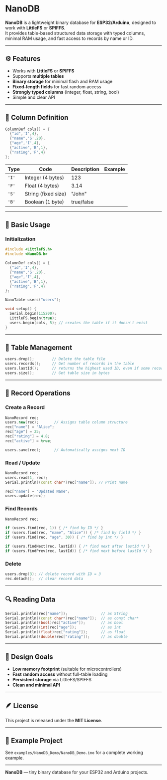 # NanoDB

**NanoDB** is a lightweight binary database for **ESP32/Arduino**, designed to work with **LittleFS** or **SPIFFS**.  
It provides table-based structured data storage with typed columns, minimal RAM usage, and fast access to records by name or ID.

---

## ⚙️ Features

- Works with **LittleFS** or **SPIFFS**
- Supports **multiple tables**
- **Binary storage** for minimal flash and RAM usage
- **Fixed-length fields** for fast random access
- **Strongly typed columns** (integer, float, string, bool)
- Simple and clear API

---

## 🧩 Column Definition

```cpp
ColumnDef cols[] = {
  {"id",'I',4},
  {"name",'S',20},
  {"age",'I',4},
  {"active",'B',1},
  {"rating",'F',4}
};
```

| Type | Code | Description     | Example       |
|------|------|-----------------|----------------|
| `'I'` | Integer (4 bytes) | 123 |
| `'F'` | Float (4 bytes) | 3.14 |
| `'S'` | String (fixed size) | "John" |
| `'B'` | Boolean (1 byte) | true/false |

---

## 🚀 Basic Usage

### Initialization

```cpp
#include <LittleFS.h>
#include <NanoDB.h>

ColumnDef cols[] = {
  {"id",'I',4},
  {"name",'S',20},
  {"age",'I',4},
  {"active",'B',1},
  {"rating",'F',4}
};

NanoTable users("users");

void setup() {
  Serial.begin(115200);
  LittleFS.begin(true);
  users.begin(cols, 5); // creates the table if it doesn't exist
}
```

---

## 📂 Table Management

```cpp
users.drop();        // Delete the table file
users.records();     // Get number of records in the table
users.lastId();      // returns the highest used ID, even if some records were deleted
users.size();        // Get table size in bytes
```

---

## 🧱 Record Operations

### Create a Record

```cpp
NanoRecord rec;
users.new(rec);       // Assigns table column structure
rec["name"] = "Alice";
rec["age"] = 25;
rec["rating"] = 4.8;
rec["active"] = true;

users.save(rec);      // Automatically assigns next ID
```

### Read / Update

```cpp
NanoRecord rec;
users.read(1, rec);
Serial.println((const char*)rec["name"]); // Print name

rec["name"] = "Updated Name";
users.update(rec);
```

### Find Records

```cpp
NanoRecord rec;

if (users.find(rec, 1)) { /* find by ID */ }
if (users.find(rec, "name", "Alice")) { /* find by field */ }
if (users.find(rec, "age", 30)) { /* find by int */ }

if (users.findNext(rec, lastId)) { /* find next after lastId */ }
if (users.findPrev(rec, lastId)) { /* find next before lastId */ }
```

### Delete

```cpp
users.drop(3); // delete record with ID = 3
rec.detach();  // clear record data
```

---

## 🔍 Reading Data

```cpp
Serial.println(rec["name"]);               // as String
Serial.println((const char*)rec["name"]);  // as const char*
Serial.println((bool)rec["active"]);       // as bool
Serial.println((int)rec["age"]);           // as int
Serial.println((float)rec["rating"]);      // as float
Serial.println((double)rec["rating"]);     // as double
```

---

## 🧠 Design Goals

- **Low memory footprint** (suitable for microcontrollers)
- **Fast random access** without full-table loading
- **Persistent storage** via LittleFS/SPIFFS
- **Clean and minimal API**

---

## 🪶 License

This project is released under the **MIT License**.

---

## 📖 Example Project

See `examples/NanoDB_Demo/NanoDB_Demo.ino` for a complete working example.

---

**NanoDB** — tiny binary database for your ESP32 and Arduino projects.
